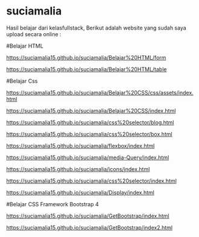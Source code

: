 # suciamalia

Hasil belajar dari kelasfullstack, Berikut adalah website yang sudah saya upload secara online :

#Belajar HTML

https://suciamalia15.github.io/suciamalia/Belajar%20HTML/form

https://suciamalia15.github.io/suciamalia/Belajar%20HTML/table

#Belajar Css

https://suciamalia15.github.io/suciamalia/Belajar%20CSS/css/assets/index.html

https://suciamalia15.github.io/suciamalia/Belajar%20CSS/index.html

https://suciamalia15.github.io/suciamalia/css%20selector/blog.html

https://suciamalia15.github.io/suciamalia/css%20selector/box.html

https://suciamalia15.github.io/suciamalia/flexbox/index.html

https://suciamalia15.github.io/suciamalia/media-Query/index.html

https://suciamalia15.github.io/suciamalia/icons/index.html



https://suciamalia15.github.io/suciamalia/css%20selector/index.html

https://suciamalia15.github.io/suciamalia/Display/index.html

#Belajar CSS Framework Bootstrap 4

https://suciamalia15.github.io/suciamalia/GetBootstrap/index.html

https://suciamalia15.github.io/suciamalia/GetBootstrap/index2.html





